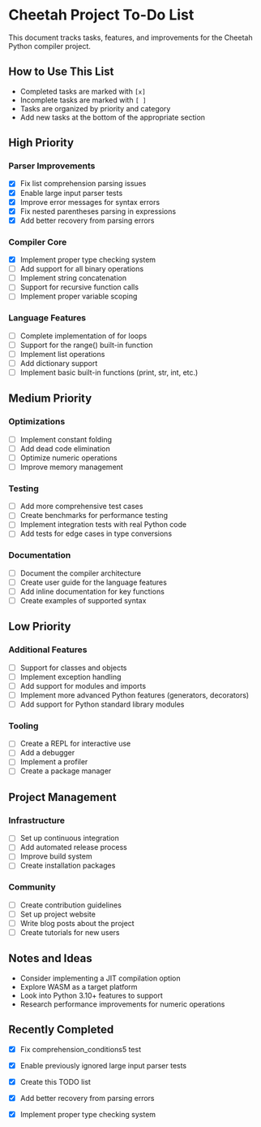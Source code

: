# Cheetah Project To-Do List

This document tracks tasks, features, and improvements for the Cheetah Python compiler project.

## How to Use This List
- Completed tasks are marked with `[x]`
- Incomplete tasks are marked with `[ ]`
- Tasks are organized by priority and category
- Add new tasks at the bottom of the appropriate section

## High Priority

### Parser Improvements
- [x] Fix list comprehension parsing issues
- [x] Enable large input parser tests
- [x] Improve error messages for syntax errors
- [x] Fix nested parentheses parsing in expressions
- [x] Add better recovery from parsing errors

### Compiler Core
- [x] Implement proper type checking system
- [ ] Add support for all binary operations
- [ ] Implement string concatenation
- [ ] Support for recursive function calls
- [ ] Implement proper variable scoping

### Language Features
- [ ] Complete implementation of for loops
- [ ] Support for the range() built-in function
- [ ] Implement list operations
- [ ] Add dictionary support
- [ ] Implement basic built-in functions (print, str, int, etc.)

## Medium Priority

### Optimizations
- [ ] Implement constant folding
- [ ] Add dead code elimination
- [ ] Optimize numeric operations
- [ ] Improve memory management

### Testing
- [ ] Add more comprehensive test cases
- [ ] Create benchmarks for performance testing
- [ ] Implement integration tests with real Python code
- [ ] Add tests for edge cases in type conversions

### Documentation
- [ ] Document the compiler architecture
- [ ] Create user guide for the language features
- [ ] Add inline documentation for key functions
- [ ] Create examples of supported syntax

## Low Priority

### Additional Features
- [ ] Support for classes and objects
- [ ] Implement exception handling
- [ ] Add support for modules and imports
- [ ] Implement more advanced Python features (generators, decorators)
- [ ] Add support for Python standard library modules

### Tooling
- [ ] Create a REPL for interactive use
- [ ] Add a debugger
- [ ] Implement a profiler
- [ ] Create a package manager

## Project Management

### Infrastructure
- [ ] Set up continuous integration
- [ ] Add automated release process
- [ ] Improve build system
- [ ] Create installation packages

### Community
- [ ] Create contribution guidelines
- [ ] Set up project website
- [ ] Write blog posts about the project
- [ ] Create tutorials for new users

## Notes and Ideas

- Consider implementing a JIT compilation option
- Explore WASM as a target platform
- Look into Python 3.10+ features to support
- Research performance improvements for numeric operations

## Recently Completed
- [x] Fix comprehension_conditions5 test
- [x] Enable previously ignored large input parser tests
- [x] Create this TODO list
- [x] Add better recovery from parsing errors
- [x] Implement proper type checking system

